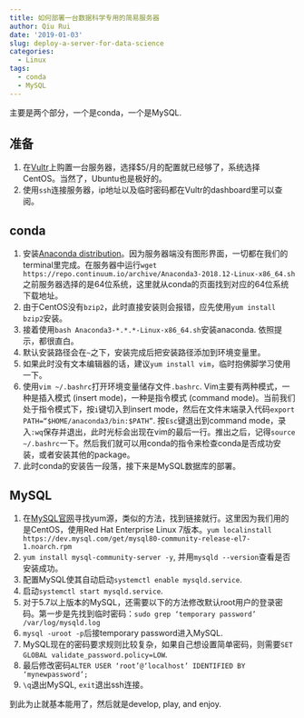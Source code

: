 ```yaml
---
title: 如何部署一台数据科学专用的简易服务器
author: Qiu Rui
date: '2019-01-03'
slug: deploy-a-server-for-data-science
categories:
  - Linux
tags:
  - conda
  - MySQL
---
```


主要是两个部分，一个是conda，一个是MySQL.

## 准备
1. 在[Vultr](https://www.vultr.com/?ref=7316917)上购置一台服务器，选择$5/月的配置就已经够了，系统选择CentOS。当然了，Ubuntu也是极好的。
2. 使用`ssh`连接服务器，ip地址以及临时密码都在Vultr的dashboard里可以查阅。

## conda
1. 安装[Anaconda distribution](https://www.anaconda.com/download/#linux)。因为服务器端没有图形界面，一切都在我们的terminal里完成。在服务器中运行`wget https://repo.continuum.io/archive/Anaconda3-2018.12-Linux-x86_64.sh` 之前服务器选择的是64位系统，这里就从conda的页面找到对应的64位系统下载地址。
2. 由于CentOS没有`bzip2`，此时直接安装则会报错，应先使用`yum install bzip2`安装。
3. 接着使用`bash Anaconda3-*.*.*-Linux-x86_64.sh`安装anaconda. 依照提示，都很直白。
4. 默认安装路径会在`~`之下，安装完成后把安装路径添加到环境变量里。
5. 如果此时没有文本编辑器的话，建议`yum install vim`，临时抱佛脚学习使用一下。
6. 使用`vim ~/.bashrc`打开环境变量储存文件`.bashrc`. Vim主要有两种模式，一种是插入模式 (insert mode)，一种是指令模式 (command mode)。当前我们处于指令模式下，按`i`键切入到insert mode，然后在文件末端录入代码`export PATH=“$HOME/anaconda3/bin:$PATH”`. 按`Esc`键退出到command mode，录入`:wq`保存并退出，此时光标会出现在vim的最后一行。推出之后，记得`source ~/.bashrc`一下。然后我们就可以用conda的指令来检查conda是否成功安装，或者安装其他的package。
7. 此时conda的安装告一段落，接下来是MySQL数据库的部署。

## MySQL
1. 在[MySQL官网](https://dev.mysql.com/downloads/repo/yum/)寻找yum源，类似的方法，找到链接就行。这里因为我们用的是CentOS，使用Red Hat Enterprise Linux 7版本。`yum localinstall https://dev.mysql.com/get/mysql80-community-release-el7-1.noarch.rpm`
2. `yum install mysql-community-server -y`, 并用`mysqld --version`查看是否安装成功。
3. 配置MySQL使其自动启动`systemctl enable mysqld.service`.
4. 启动`systemctl start mysqld.service`.
5. 对于5.7以上版本的MySQL，还需要以下的方法修改默认root用户的登录密码。第一步是先找到临时密码：`sudo grep ‘temporary password’ /var/log/mysqld.log`
6. `mysql -uroot -p`后接temporary password进入MySQL.
7. MySQL现在的密码要求规则比较复杂，如果自己想设置简单密码，则需要`SET GLOBAL validate_password.policy=LOW`.
8. 最后修改密码`ALTER USER ‘root’@‘localhost’ IDENTIFIED BY ‘mynewpassword’;`
9. `\q`退出MySQL,  `exit`退出ssh连接。


到此为止就基本能用了，然后就是develop, play, and enjoy.